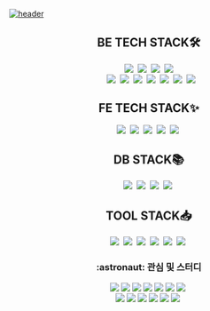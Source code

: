 <a href="https://velog.io/@seondal">![header](https://capsule-render.vercel.app/api?type=waving&color=gradient&height=300&section=header&text=Hi~%20Experience%20Tech-List%20&fontSize=45)</a>
<div align="center">
<div align="center">
<h2 align="center">BE TECH STACK🛠️</h2></div>
<img src="https://img.shields.io/badge/Java-007396?style=flat&logo=Java&logoColor=white"/></a>&nbsp
<img src="https://img.shields.io/badge/SpringDataJpa-6DB33F?style=flat&logo=SpringBoot&logoColor=black"/></a>&nbsp
  <img src="https://img.shields.io/badge/QueryDSL-6DB33F?style=flat&logo=SpringBoot&logoColor=black"/></a>&nbsp
<img src="https://img.shields.io/badge/SpringSecurity-6DB33F?style=flat&logo=SpringSecurity&logoColor=black"/><br></a>&nbsp
<img src="https://img.shields.io/badge/SpringBoot-6DB33F?style=flat&logo=SpringBoot&logoColor=black"/></a>&nbsp
<img src="https://img.shields.io/badge/Spring-6DB33F?style=flat&logo=Spring&logoColor=black"/></a>&nbsp
<img src="https://img.shields.io/badge/MicrosoftAzure-0078D4?style=flat&logo=MicrosoftAzure&logoColor=white"/></a>&nbsp
<img src="https://img.shields.io/badge/AmazonAWS-232F3E?style=flat&logo=AmazonAWS&logoColor=white"/></a>&nbsp
<img src="https://img.shields.io/badge/Linux-FCC624?style=flat&logo=Linux&logoColor=black"/></a>&nbsp
<img src="https://img.shields.io/badge/JPA-FF6C2C?style=flat&logo=&logoColor=white"/></a>&nbsp
<img src="https://img.shields.io/badge/Docker-2496ED?style=flat&logo=Docker&logoColor=black"/><br>

<div align="center">
<h2 align="center">FE TECH STACK✨</h2></div>
<img src="https://img.shields.io/badge/HTML5-E34F26?style=flat&logo=HTML5&logoColor=black"/></a>&nbsp
<img src="https://img.shields.io/badge/JavaScript-F7DF1E?style=flat&logo=JavaScript&logoColor=white"/></a>&nbsp
<img src="https://img.shields.io/badge/Bootstrap-7952B3?style=flat&logo=Bootstrap&logoColor=black"/></a>&nbsp
<img src="https://img.shields.io/badge/Vue.js-4FC08D?style=flat&logo=Vue.js&logoColor=white"/></a>&nbsp
<img src="https://img.shields.io/badge/jQuery-0769AD?style=flat&logo=jQuery&logoColor=white"/></a>&nbsp<br>

<div align="center">
<h2 align="center">DB STACK📚</h2></div>
<img src="https://img.shields.io/badge/PostgreSQL-4169E1?style=flat&logo=PostgreSQL&logoColor=white"/></a>&nbsp
<img src="https://img.shields.io/badge/MySQL-4479A1?style=flat&logo=MySQL&logoColor=black"/></a>&nbsp
<img src="https://img.shields.io/badge/MariaDB-003545?style=flat&logo=MariaDB&logoColor=black"/></a>&nbsp
<img src="https://img.shields.io/badge/Oracle-F80000?style=flat&logo=Oracle&logoColor=black"/></a>&nbsp<br>

<div align="center">
<h2 align="center">TOOL STACK📥</h2></div>
<img src="https://img.shields.io/badge/IntelliJ-000000?style=flat&logo=IntelliJ IDEA&logoColor=white"/></a>&nbsp
<img src="https://img.shields.io/badge/dbeaver-382923?style=flat&logo=DBeaver&logoColor=white"/></a>&nbsp
<img src="https://img.shields.io/badge/Git-181717?style=flat&logo=GitHub&logoColor=white"/></a>&nbsp
<img src="https://img.shields.io/badge/postman-FF6C37?style=flat&logo=postman&logoColor=white"/></a>&nbsp
<img src="https://img.shields.io/badge/svn-FFB13B?style=flat&logo=&logoColor=white"/></a>&nbsp
<img src="https://img.shields.io/badge/SourceTree-0052CC?style=flat&logo=sourcetree&logoColor=white"/></a>&nbsp<br>

<div align=center> <h3>:astronaut: 관심 및 스터디</h3> </div>
<img src="https://img.shields.io/badge/MSA-6DB33F?style=flat&logo=iCloud&logoColor=white"/></a>&nbsp<img src="https://img.shields.io/badge/Algorithm-F5455C?style=flat&logo=Java&logoColor=black"/></a>&nbsp<img src="https://img.shields.io/badge/TESTCODE-AA00FF?style=flat&logo=&logoColor=white"/></a>&nbsp<img src="https://img.shields.io/badge/EffectiveJava-007396?style=flat&logo=Java&logoColor=white"/></a>&nbsp<img src="https://img.shields.io/badge/TypeScript-3178C6?style=flat&logo=TypeScript&logoColor=white"/></a>&nbsp<img src="https://img.shields.io/badge/Quasar-1976D2?style=flat&logo=Quasar&logoColor=white"/></a>&nbsp<img src="https://img.shields.io/badge/Node.js-339933?style=flat&logo=Node.js IDEA&logoColor=white"/></a>&nbsp<br>
<img src="https://img.shields.io/badge/SpringCloud-6DB33F?style=flat&logo=iCloud&logoColor=white"/></a>&nbsp<img src="https://img.shields.io/badge/Jenkins-D24939?style=flat&logo=Jenkins&logoColor=black"/></a>&nbsp<img src="https://img.shields.io/badge/k8s-326CE5?style=flat&logo=kubernetes&logoColor=white"/></a>&nbsp<img src="https://img.shields.io/badge/AmazonECS-FF9900?style=flat&logo=AmazonECS&logoColor=white"/></a>&nbsp<img src="https://img.shields.io/badge/AmazonRDS-527FFF?style=flat&logo=AmazonRDS&logoColor=white"/></a>&nbsp<img src="https://img.shields.io/badge/kafka-231F20?style=flat&logo=Apache Kafka&logoColor=white"/></a>&nbsp<br>
</div>
